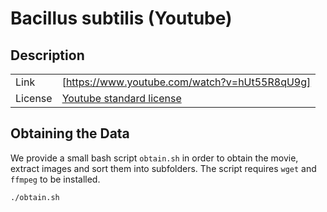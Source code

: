 # Bacillus subtilis (Youtube)

## Description

| | |
|:---|---|
| Link | [https://www.youtube.com/watch?v=hUt55R8qU9g] |
| License | [Youtube standard license](https://www.youtube.com/static?template=terms) |

## Obtaining the Data
We provide a small bash script `obtain.sh` in order to obtain the movie, extract images and sort
them into subfolders.
The script requires `wget` and `ffmpeg` to be installed.

```bash
./obtain.sh
```
